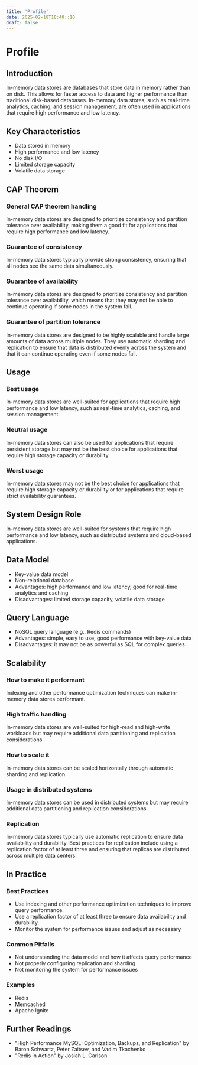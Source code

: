 ```yaml
---
title: 'Profile'
date: 2025-02-18T18:40::10
draft: false
---
```


# Profile

## **Introduction**

In-memory data stores are databases that store data in memory rather than on disk. This allows for faster access to data and higher performance than traditional disk-based databases. In-memory data stores, such as real-time analytics, caching, and session management, are often used in applications that require high performance and low latency.

## **Key Characteristics**

- Data stored in memory
- High performance and low latency
- No disk I/O
- Limited storage capacity
- Volatile data storage

## **CAP Theorem**

### **General CAP theorem handling**

In-memory data stores are designed to prioritize consistency and partition tolerance over availability, making them a good fit for applications that require high performance and low latency.

### **Guarantee of consistency**

In-memory data stores typically provide strong consistency, ensuring that all nodes see the same data simultaneously.

### **Guarantee of availability**

In-memory data stores are designed to prioritize consistency and partition tolerance over availability, which means that they may not be able to continue operating if some nodes in the system fail.

### **Guarantee of partition tolerance**

In-memory data stores are designed to be highly scalable and handle large amounts of data across multiple nodes. They use automatic sharding and replication to ensure that data is distributed evenly across the system and that it can continue operating even if some nodes fail.

## **Usage**

### **Best usage**

In-memory data stores are well-suited for applications that require high performance and low latency, such as real-time analytics, caching, and session management.

### **Neutral usage**

In-memory data stores can also be used for applications that require persistent storage but may not be the best choice for applications that require high storage capacity or durability.

### **Worst usage**

In-memory data stores may not be the best choice for applications that require high storage capacity or durability or for applications that require strict availability guarantees.

## **System Design Role**

In-memory data stores are well-suited for systems that require high performance and low latency, such as distributed systems and cloud-based applications.

## **Data Model**

- Key-value data model
- Non-relational database
- Advantages: high performance and low latency, good for real-time analytics and caching
- Disadvantages: limited storage capacity, volatile data storage

## **Query Language**

- NoSQL query language (e.g., Redis commands)
- Advantages: simple, easy to use, good performance with key-value data
- Disadvantages: it may not be as powerful as SQL for complex queries

## **Scalability**

### **How to make it performant**

Indexing and other performance optimization techniques can make in-memory data stores performant.

### **High traffic handling**

In-memory data stores are well-suited for high-read and high-write workloads but may require additional data partitioning and replication considerations.

### **How to scale it**

In-memory data stores can be scaled horizontally through automatic sharding and replication.

### **Usage in distributed systems**

In-memory data stores can be used in distributed systems but may require additional data partitioning and replication considerations.

### **Replication**

In-memory data stores typically use automatic replication to ensure data availability and durability. Best practices for replication include using a replication factor of at least three and ensuring that replicas are distributed across multiple data centers.

## In Practice

### Best Practices

- Use indexing and other performance optimization techniques to improve query performance.
- Use a replication factor of at least three to ensure data availability and durability.
- Monitor the system for performance issues and adjust as necessary

### Common Pitfalls

- Not understanding the data model and how it affects query performance
- Not properly configuring replication and sharding
- Not monitoring the system for performance issues

### Examples

- Redis
- Memcached
- Apache Ignite

## Further Readings

- "High Performance MySQL: Optimization, Backups, and Replication" by Baron Schwartz, Peter Zaitsev, and Vadim Tkachenko
- "Redis in Action" by Josiah L. Carlson
